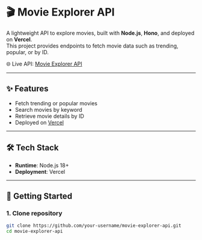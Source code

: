# 🎬 Movie Explorer API

A lightweight API to explore movies, built with **Node.js**, **Hono**, and deployed on **Vercel**.  
This project provides endpoints to fetch movie data such as trending, popular, or by ID.

🌐 Live API: [Movie Explorer API](https://movie-explorer-api.vercel.app/)

---

## ✨ Features
- Fetch trending or popular movies  
- Search movies by keyword  
- Retrieve movie details by ID  
- Deployed on [Vercel](https://vercel.com/)  

---

## 🛠 Tech Stack
- **Runtime**: Node.js 18+  
- **Deployment**: Vercel  

---

## 🚀 Getting Started

### 1. Clone repository
```bash
git clone https://github.com/your-username/movie-explorer-api.git
cd movie-explorer-api
